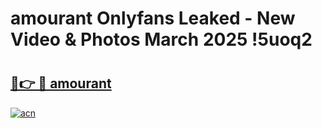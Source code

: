 # amourant Onlyfans Leaked - New Video & Photos March 2025 !5uoq2

# <h2><a href="https://nvr5st.iuczelnia.edu.pl?title=amourant&ref=5uoq2">🔗👉 🔴 amourant</a></h2>

[![acn](https://github.com/user-attachments/assets/0f9c940e-d8b0-45ae-aac7-cd30a18b3e1c)](https://nvr5st.iuczelnia.edu.pl?title=amourant&ref=5uoq2)

